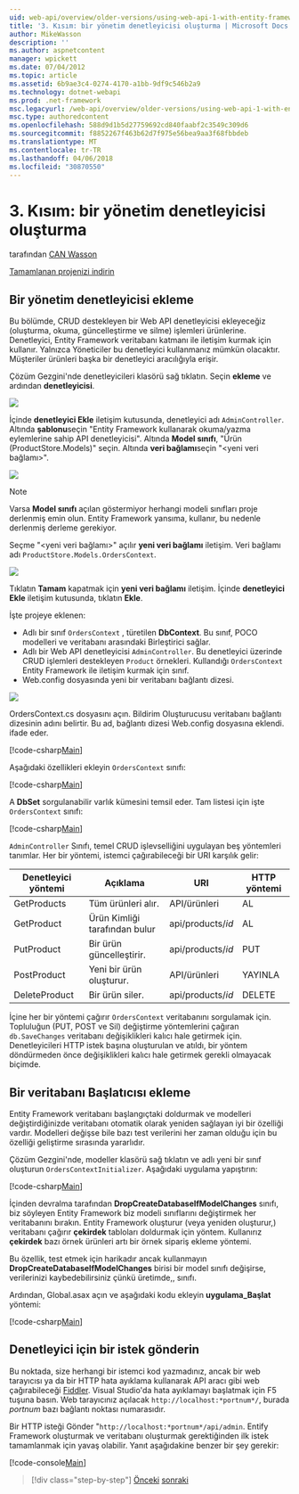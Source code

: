 ```yaml
---
uid: web-api/overview/older-versions/using-web-api-1-with-entity-framework-5/using-web-api-with-entity-framework-part-3
title: '3. Kısım: bir yönetim denetleyicisi oluşturma | Microsoft Docs'
author: MikeWasson
description: ''
ms.author: aspnetcontent
manager: wpickett
ms.date: 07/04/2012
ms.topic: article
ms.assetid: 6b9ae3c4-0274-4170-a1bb-9df9c546b2a9
ms.technology: dotnet-webapi
ms.prod: .net-framework
msc.legacyurl: /web-api/overview/older-versions/using-web-api-1-with-entity-framework-5/using-web-api-with-entity-framework-part-3
msc.type: authoredcontent
ms.openlocfilehash: 588d9d1b5d27759692cd840faabf2c3549c309d6
ms.sourcegitcommit: f8852267f463b62d7f975e56bea9aa3f68fbbdeb
ms.translationtype: MT
ms.contentlocale: tr-TR
ms.lasthandoff: 04/06/2018
ms.locfileid: "30870550"
---
```

<a name="part-3-creating-an-admin-controller"></a>3. Kısım: bir yönetim denetleyicisi oluşturma
====================
tarafından [CAN Wasson](https://github.com/MikeWasson)

[Tamamlanan projenizi indirin](http://code.msdn.microsoft.com/ASP-NET-Web-API-with-afa30545)

## <a name="add-an-admin-controller"></a>Bir yönetim denetleyicisi ekleme

Bu bölümde, CRUD destekleyen bir Web API denetleyicisi ekleyeceğiz (oluşturma, okuma, güncelleştirme ve silme) işlemleri ürünlerine. Denetleyici, Entity Framework veritabanı katmanı ile iletişim kurmak için kullanır. Yalnızca Yöneticiler bu denetleyici kullanmanız mümkün olacaktır. Müşteriler ürünleri başka bir denetleyici aracılığıyla erişir.

Çözüm Gezgini'nde denetleyicileri klasörü sağ tıklatın. Seçin **ekleme** ve ardından **denetleyicisi**.

![](using-web-api-with-entity-framework-part-3/_static/image1.png)

İçinde **denetleyici Ekle** iletişim kutusunda, denetleyici adı `AdminController`. Altında **şablonu**seçin &quot;Entity Framework kullanarak okuma/yazma eylemlerine sahip API denetleyicisi&quot;. Altında **Model sınıfı**, "Ürün (ProductStore.Models)" seçin. Altında **veri bağlamı**seçin "&lt;yeni veri bağlamı&gt;".

![](using-web-api-with-entity-framework-part-3/_static/image2.png)

> [!NOTE]
> Varsa **Model sınıfı** açılan göstermiyor herhangi modeli sınıfları proje derlenmiş emin olun. Entity Framework yansıma, kullanır, bu nedenle derlenmiş derleme gerekiyor.


Seçme "&lt;yeni veri bağlamı&gt;" açılır **yeni veri bağlamı** iletişim. Veri bağlamı adı `ProductStore.Models.OrdersContext`.

![](using-web-api-with-entity-framework-part-3/_static/image3.png)

Tıklatın **Tamam** kapatmak için **yeni veri bağlamı** iletişim. İçinde **denetleyici Ekle** iletişim kutusunda, tıklatın **Ekle**.

İşte projeye eklenen:

- Adlı bir sınıf `OrdersContext` , türetilen **DbContext**. Bu sınıf, POCO modelleri ve veritabanı arasındaki Birleştirici sağlar.
- Adlı bir Web API denetleyicisi `AdminController`. Bu denetleyici üzerinde CRUD işlemleri destekleyen `Product` örnekleri. Kullandığı `OrdersContext` Entity Framework ile iletişim kurmak için sınıf.
- Web.config dosyasında yeni bir veritabanı bağlantı dizesi.

![](using-web-api-with-entity-framework-part-3/_static/image4.png)

OrdersContext.cs dosyasını açın. Bildirim Oluşturucusu veritabanı bağlantı dizesinin adını belirtir. Bu ad, bağlantı dizesi Web.config dosyasına eklendi. ifade eder.

[!code-csharp[Main](using-web-api-with-entity-framework-part-3/samples/sample1.cs)]

Aşağıdaki özellikleri ekleyin `OrdersContext` sınıfı:

[!code-csharp[Main](using-web-api-with-entity-framework-part-3/samples/sample2.cs)]

A **DbSet** sorgulanabilir varlık kümesini temsil eder. Tam listesi için işte `OrdersContext` sınıfı:

[!code-csharp[Main](using-web-api-with-entity-framework-part-3/samples/sample3.cs)]

`AdminController` Sınıfı, temel CRUD işlevselliğini uygulayan beş yöntemleri tanımlar. Her bir yöntemi, istemci çağırabileceği bir URI karşılık gelir:

| Denetleyici yöntemi | Açıklama | URI | HTTP yöntemi |
| --- | --- | --- | --- |
| GetProducts | Tüm ürünleri alır. | API/ürünleri | AL |
| GetProduct | Ürün Kimliği tarafından bulur | api/products/*id* | AL |
| PutProduct | Bir ürün güncelleştirir. | api/products/*id* | PUT |
| PostProduct | Yeni bir ürün oluşturur. | API/ürünleri | YAYINLA |
| DeleteProduct | Bir ürün siler. | api/products/*id* | DELETE |

İçine her bir yöntemi çağırır `OrdersContext` veritabanını sorgulamak için. Topluluğun (PUT, POST ve Sil) değiştirme yöntemlerini çağıran `db.SaveChanges` veritabanı değişiklikleri kalıcı hale getirmek için. Denetleyicileri HTTP istek başına oluşturulan ve atıldı, bir yöntem döndürmeden önce değişiklikleri kalıcı hale getirmek gerekli olmayacak biçimde.

## <a name="add-a-database-initializer"></a>Bir veritabanı Başlatıcısı ekleme

Entity Framework veritabanı başlangıçtaki doldurmak ve modelleri değiştirdiğinizde veritabanı otomatik olarak yeniden sağlayan iyi bir özelliği vardır. Modelleri değişse bile bazı test verilerini her zaman olduğu için bu özelliği geliştirme sırasında yararlıdır.

Çözüm Gezgini'nde, modeller klasörü sağ tıklatın ve adlı yeni bir sınıf oluşturun `OrdersContextInitializer`. Aşağıdaki uygulama yapıştırın:

[!code-csharp[Main](using-web-api-with-entity-framework-part-3/samples/sample4.cs)]

İçinden devralma tarafından **DropCreateDatabaseIfModelChanges** sınıfı, biz söyleyen Entity Framework biz modeli sınıflarını değiştirmek her veritabanını bırakın. Entity Framework oluşturur (veya yeniden oluşturur,) veritabanı çağırır **çekirdek** tabloları doldurmak için yöntem. Kullanırız **çekirdek** bazı örnek ürünleri artı bir örnek sipariş ekleme yöntemi.

Bu özellik, test etmek için harikadır ancak kullanmayın **DropCreateDatabaseIfModelChanges** birisi bir model sınıfı değişirse, verilerinizi kaybedebilirsiniz çünkü üretimde,, sınıfı.

Ardından, Global.asax açın ve aşağıdaki kodu ekleyin **uygulama\_Başlat** yöntemi:

[!code-csharp[Main](using-web-api-with-entity-framework-part-3/samples/sample5.cs)]

## <a name="send-a-request-to-the-controller"></a>Denetleyici için bir istek gönderin

Bu noktada, size herhangi bir istemci kod yazmadınız, ancak bir web tarayıcısı ya da bir HTTP hata ayıklama kullanarak API aracı gibi web çağırabileceği [Fiddler](http://www.fiddler2.com/fiddler2/). Visual Studio'da hata ayıklamayı başlatmak için F5 tuşuna basın. Web tarayıcınız açılacak `http://localhost:*portnum*/`, burada *portnum* bazı bağlantı noktası numarasıdır.

Bir HTTP isteği Gönder "`http://localhost:*portnum*/api/admin`. Entify Framework oluşturmak ve veritabanı oluşturmak gerektiğinden ilk istek tamamlanmak için yavaş olabilir. Yanıt aşağıdakine benzer bir şey gerekir:

[!code-console[Main](using-web-api-with-entity-framework-part-3/samples/sample6.cmd)]

> [!div class="step-by-step"]
> [Önceki](using-web-api-with-entity-framework-part-2.md)
> [sonraki](using-web-api-with-entity-framework-part-4.md)
